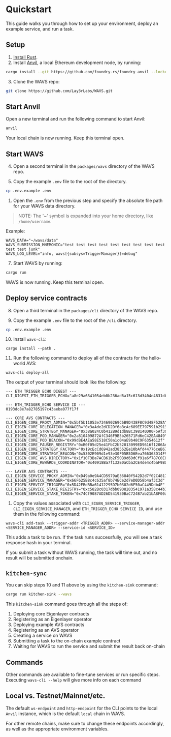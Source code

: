 # Quickstart

This guide walks you through how to set up your environment, deploy an example service, and run a task.

## Setup

1. [Install Rust](https://www.rust-lang.org/tools/install).
2. Install [Anvil](https://github.com/foundry-rs/foundry/tree/master/crates/anvil), a local Ethereum development node, by running:

```bash
cargo install --git https://github.com/foundry-rs/foundry anvil --locked --force
```

3. Clone the WAVS repo:

```bash
git clone https://github.com/Lay3rLabs/WAVS.git
```

## Start Anvil

Open a new terminal and run the following command to start Anvil:

```bash
anvil
```

Your local chain is now running. Keep this terminal open.

## Start WAVS

4. Open a second terminal in the `packages/wavs` directory of the WAVS repo.

5. Copy the example `.env` file to the root of the directory.

```bash
cp .env.example .env
```

1. Open the `.env` from the previous step and specify the absolute file path for your WAVS data directory.

> NOTE: The '~' symbol is expanded into your home directory, like `/home/username`.

Example:

```
WAVS_DATA="~/wavs/data"
WAVS_SUBMISSION_MNEMONIC="test test test test test test test test test test test junk"
WAVS_LOG_LEVEL="info, wavs[{subsys=TriggerManager}]=debug"
```

7. Start WAVS by running:

```bash
cargo run
```

WAVS is now running. Keep this terminal open.

## Deploy service contracts

8. Open a third terminal in the `packages/cli` directory of the WAVS repo.

9. Copy the example `.env` file to the root of the `/cli` directory.

```bash
cp .env.example .env
```

10. Install `wavs-cli`:

```
cargo install --path .
```

11. Run the following command to deploy all of the contracts for the hello-world AVS:

```
wavs-cli deploy-all
```

The output of your terminal should look like the following:

```
--- ETH TRIGGER ECHO DIGEST ---
CLI_DIGEST_ETH_TRIGGER_ECHO="a8e29a6341054eb0b236ad6a15c613d3404e4831dbffa5c89cb593f291f3eae6"

--- ETH_TRIGGER_ECHO SERVICE ID ---
0193dc8e7a82785197c43aeba077f17f

--- CORE AVS CONTRACTS ---
CLI_EIGEN_CORE_PROXY_ADMIN="0x5bf5b11053e734690269C6B9D438F8C9d48F528A"
CLI_EIGEN_CORE_DELEGATION_MANAGER="0x3aAde2dCD2Df6a8cAc689EE797591b2913658659"
CLI_EIGEN_CORE_STRATEGY_MANAGER="0x38a024C0b412B9d1db8BC398140D00F5Af3093D4"
CLI_EIGEN_CORE_POD_MANAGER="0x2a810409872AfC346F9B5b26571Fd6eC42EA4849"
CLI_EIGEN_CORE_POD_BEACON="0x99dBE4AEa58E518C50a1c04aE9b48C9F6354612f"
CLI_EIGEN_CORE_PAUSER_REGISTRY="0xB0f05d25e41FbC2b52013099ED9616f1206Ae21B"
CLI_EIGEN_CORE_STRATEGY_FACTORY="0x19cEcCd6942ad38562Ee10bAfd44776ceB67e923"
CLI_EIGEN_CORE_STRATEGY_BEACON="0x5302E909d1e93e30F05B5D6Eea766363D14F9892"
CLI_EIGEN_CORE_AVS_DIRECTORY="0x1f10F3Ba7ACB61b2F50B9d6DdCf91a6f787C0E82"
CLI_EIGEN_CORE_REWARDS_COORDINATOR="0x40918Ba7f132E0aCba2CE4de4c4baF9BD2D7D849"

--- LAYER AVS CONTRACTS ---
CLI_EIGEN_SERVICE_PROXY_ADMIN="0xD49a0e9A4CD5979aE36840f542D2d7f02C4817Be"
CLI_EIGEN_SERVICE_MANAGER="0x66F625B8c4c635af8b74ECe2d7eD0D58b4af3C3d"
CLI_EIGEN_SERVICE_TRIGGER="0x5D42EBdBBa61412295D7b0302d6F50aC449Ddb4F"
CLI_EIGEN_SERVICE_STAKE_REGISTRY="0xc582Bc0317dbb0908203541971a358c44b1F3766"
CLI_EIGEN_SERVICE_STAKE_TOKEN="0x74Cf9087AD26D541930BaC724B7ab21bA8F00a27"
```


1.  Copy the values associated with `CLI_EIGEN_SERVICE_TRIGGER`, `CLI_EIGEN_SERVICE_MANAGER`, and `ETH_TRIGGER_ECHO SERVICE ID`, and use them in the following command:

```
wavs-cli add-task --trigger-addr <TRIGGER_ADDR> --service-manager-addr <SERVICE_MANAGER_ADDR> --service-id <SERVICE_ID>
```

This adds a task to be run. If the task runs successfully, you will see a task response hash in your terminal.

If you submit a task without WAVS running, the task will time out, and no result will be submitted onchain.


## `kitchen-sync`

You can skip steps 10 and 11 above by using the `kitchen-sink` command:

```bash
cargo run kitchen-sink --wavs
```

This `kitchen-sink` command goes through all the steps of:

1. Deploying core Eigenlayer contracts
2. Registering as an Eigenlayer operator
3. Deploying example AVS contracts
4. Registering as an AVS operator
5. Creating a service on WAVS
6. Submitting a task to the on-chain example contract
7. Waiting for WAVS to run the service and submit the result back on-chain

## Commands

Other commands are available to fine-tune services or run specific steps. Executing `wavs-cli --help` will give more info on each command

## Local vs. Testnet/Mainnet/etc.

The default `ws-endpoint` and `http-endpoint` for the CLI points to the local `Anvil` instance, which is the default `local` chain in WAVS.

For other remote chains, make sure to change these endpoints accordingly, as well as the appropriate environment variables.
